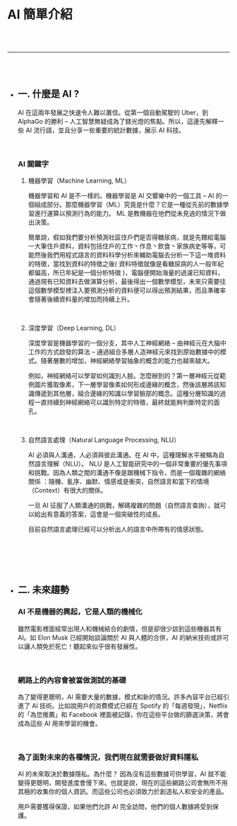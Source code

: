 # AI 簡單介紹

<br>

<br>

---

<br>

<br>

* ## 一. 什麼是 AI ?

    AI 在這兩年發展之快速令人難以置信。從第一個自動駕駛的 Uber，到 AlphaGo 的勝利 – 人工智慧無疑成為了鎂光燈的焦點。所以，這邊先解釋一些 AI 流行語，並且分享一些重要的統計數據，展示 AI 科技。

    <br>

    ### AI 關鍵字

    1. 機器學習（Machine Learning, ML）

        機器學習和 AI 是不一樣的。機器學習是 AI 交響樂中的一個工具 – AI 的一個組成部分。那麼機器學習（ML）究竟是什麼？它是一種從先前的數據學習進行運算以預測行為的能力。 ML 是教機器在他們從未見過的情況下做出決策。

        簡單說，假如我們要分析預測社區住戶們是否得糖尿病，就是先餵給電腦一大筆住戶資料，資料包括住戶的工作丶作息丶飲食丶家族病史等等，可能然後我們用程式語言的資料科學分析來輔助電腦去分析一下這一堆資料的特徵，當找到資料的特徵之後( 資料特徵就像是看糖尿病的人一般年紀都偏高，所已年紀是一個分析特徵 )，電腦便開始海量的過濾已知資料，通過現有已知資料去做演算分析，最後得出一個數學模型，未來只需要往這個數學模型裡注入要預測分析的資料便可以得出預測結果，而且準確率會隨著後續資料量的增加而持續上升。

        <br>

    2. 深度學習（Deep Learning, DL）

        深度學習是機器學習的一個分支，其中人工神經網絡 – 由神經元在大腦中工作的方式啟發的算法 – 通過組合多層人造神經元來找到原始數據中的模式。隨著層數的增加，神經網絡學習抽象的概念的能力也越來越大。

        例如，神經網絡可以學習如何識別人臉。怎麼辦到的？第一層神經元從範例圖片獲取像素，下一層學習像素如何形成邊緣的概念，然後該層將該知識傳遞到其他層，組合邊緣的知識以學習臉部的概念。這種分層知識的過程一直持續到神經網絡可以識別特定的特徵，最終就能夠判斷特定的面孔。

        <br>

    3. 自然語言處理（Natural Language Processing, NLU）

        AI 必須與人溝通，人必須與彼此溝通。在 AI 中，這種理解水平被稱為自然語言理解（NLU）。 NLU 是人工智能研究中的一個非常重要的優先事項和挑戰。因為人類之間的溝通不像是跟機械下指令，而是一個複雜的網絡關係 ：隨機、亂序、幽默、情感或是衝突，自然語言和當下的情境（Context）有很大的關係。

        一旦 AI 征服了人類溝通的挑戰，解碼複雜的問題（自然語言查詢），就可以給出有意義的答案，這會是一個突破性的成長。

        目前自然語言處理已經可以分析出人的語言中所帶有的情感狀態。

        <br>
        <br>
        <br>
        <br>


* ## 二. 未來趨勢

    ### AI 不是機器的興起，它是人類的機械化

    雖然電影裡面經常出現人和機械結合的劇情，但是卻很少談到這些機器具有 AI。如 Elon Musk 已經開始談論關於 AI 與人體的合併，AI 的納米技術或許可以讓人類免於死亡！聽起來似乎很有發展性。

    <br>

    ### 網路上的內容會被當做測試的基礎

    為了變得更聰明，AI 需要大量的數據，模式和新的情況。許多內容平台已經引進了 AI 技術。比如說用戶的消費模式已經在 Spotify 的「每週發現」，Netflix 的「為您推薦」和 Facebook 裡面被記錄，你在這些平台做的篩選決策，將會成為這些 AI 用來學習的機會。

    <br>

    ### 為了面對未來的各種情況，我們現在就需要做好資料隱私

    AI 的未來取決於數據隱私。為什麼？ 因為沒有這些數據可供學習，AI 就不能變得更聰明，開發進度會慢下來。也就是說，現在的這些網路公司會無所不用其極的收集你的個人資訊。而這些公司也必須致力於創造私人和安全的產品。

    用戶需要獲得保證，如果他們允許 AI 完全訪問，他們的個人數據將受到保護。

